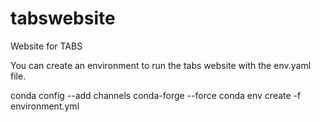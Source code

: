 # tabswebsite
Website for TABS

You can create an environment to run the tabs website with the env.yaml file.

  conda config --add channels conda-forge --force
  conda env create -f environment.yml
